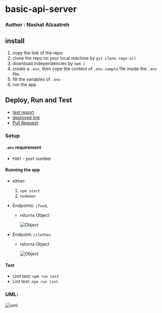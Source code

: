 # basic-api-server

### Author : Nashat Alzaatreh

## install

1. copy the link of the repo
1. clone the repo on your local machine by `git clone repo-url`
1. download independencies by `npm i`
1. create a `.env`, then cope the content of `.env.sample` file inside the `.env` file.
1. fill the variables of `.env`
1. run the app

## Deploy, Run and Test

- [test report]()
- [deployed link]()
- [Pull Request]()

### Setup

#### `.env` requirement

- `PORT` - port number

#### Running the app

- either:
  1. `npm start`
  1. `nodemon`
- Endpoints: `/food`,

  - returns Object

    ![Object]()

- Endpoint: `/clothes`

  - returns Object

    ![Object]()  


#### Test

- Unit test: `npm run test`
- Lint test: `npm run lint`

### UML:

![uml]()
